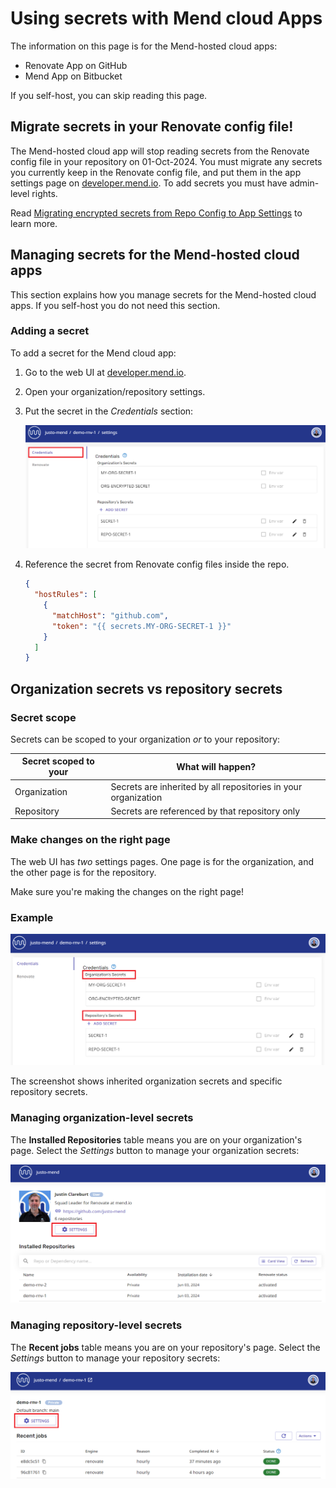 # Using secrets with Mend cloud Apps

The information on this page is for the Mend-hosted cloud apps:

- Renovate App on GitHub
- Mend App on Bitbucket

If you self-host, you can skip reading this page.

## Migrate secrets in your Renovate config file!

The Mend-hosted cloud app will stop reading secrets from the Renovate config file in your repository on 01-Oct-2024.
You must migrate any secrets you currently keep in the Renovate config file, and put them in the app settings page on [developer.mend.io](https://developer.mend.io).
To add secrets you must have admin-level rights.

Read [Migrating encrypted secrets from Repo Config to App Settings](migrating-secrets.md) to learn more.

## Managing secrets for the Mend-hosted cloud apps

This section explains how you manage secrets for the Mend-hosted cloud apps.
If you self-host you do not need this section.

### Adding a secret

To add a secret for the Mend cloud app:

1. Go to the web UI at [developer.mend.io](https://developer.mend.io).
2. Open your organization/repository settings.
3. Put the secret in the _Credentials_ section:

   ![Credentials settings page](../assets/images/app-settings/app-credentials.png)

4. Reference the secret from Renovate config files inside the repo.

   ```json
   {
     "hostRules": [
       {
         "matchHost": "github.com",
         "token": "{{ secrets.MY-ORG-SECRET-1 }}"
       }
     ]
   }
   ```

## Organization secrets vs repository secrets

### Secret scope

Secrets can be scoped to your organization _or_ to your repository:

| Secret scoped to your | What will happen?                                              |
| --------------------- | -------------------------------------------------------------- |
| Organization          | Secrets are inherited by all repositories in your organization |
| Repository            | Secrets are referenced by that repository only                 |

### Make changes on the right page

The web UI has _two_ settings pages.
One page is for the organization, and the other page is for the repository.

Make sure you're making the changes on the right page!

### Example

![Credentials from the repository settings page](../assets/images/app-settings/org-and-repo-secrets.png)

The screenshot shows inherited organization secrets and specific repository secrets.

### Managing organization-level secrets

The **Installed Repositories** table means you are on your organization's page.
Select the _Settings_ button to manage your organization secrets:

![organization settings button](../assets/images/app-settings/org-settings-button.png)

### Managing repository-level secrets

The **Recent jobs** table means you are on your repository's page.
Select the _Settings_ button to manage your repository secrets:

![repository settings button](../assets/images/app-settings/repo-settings-button.png)
